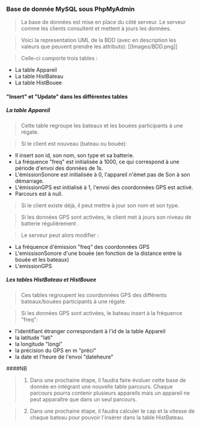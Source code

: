 ### Base de donnée MySQL sous PhpMyAdmin
> La base de données est mise en place du côté serveur. Le serveur comme les clients consultent et mettent à jours les données. 

> Voici la representation UML de la BDD (avec en description les valeurs que peuvent prendre les attributs):
[[Images/BDD.png]]

> Celle-ci comporte trois tables :
- La table Appareil
- La table HistBateau
- La table HistBouee

#### "Insert" et "Update" dans les différentes tables
##### La table Appareil

> Cette table regroupe les bateaux et les bouées participants à une régate.

>Si le client est nouveau (bateau ou bouée):
- Il insert son id, son nom, son type et sa batterie. 
- La fréquence "freq" est initialisée à 1000, ce qui correspond à une période d'envoi des données de 1s. 
- L'émissionSonore est initialisée à 0, l'appareil n'émet pas de Son à son démarrage.
- L'émissionGPS est initialisé à 1, l'envoi des coordonnées GPS est activé.
- Parcours est à null.

>Si le client existe déjà, il peut mettre à jour son nom et son type.

>Si les données GPS sont activées, le client met à jours son niveau de batterie régulièrement . 

>Le serveur peut alors modifier :
- La fréquence d'émission "freq" des coordonnées GPS
- L'emissisonSonore d'une bouée (en fonction de la distance entre la bouée et les bateaux)
- L'emissionGPS 

##### Les tables HistBateau et HistBouee

>Ces tables regroupent les coordonnées GPS des différents bateaux/bouées participants à une régate.

>Si les données GPS sont activées, le bateau insert à la fréquence "freq":
- l'identifiant étranger correspondant à l'id de la table Appareil
- la latitude "lati"
- la longitude "longi"
- la précision du GPS en m "préci"
- la date et l'heure de l'envoi "dateheure"

####NB
>1. Dans une prochaine étape, il faudra faire évoluer cette base de donnée en intégrant une nouvelle table parcours. Chaque parcours pourra contenir plusieurs appareils mais un appareil ne peut apparaître que dans un seul parcours.

>2. Dans une prochaine étape, il faudra calculer le cap et la vitesse de chaque bateau pour pouvoir l'insérer dans la table HistBateau.